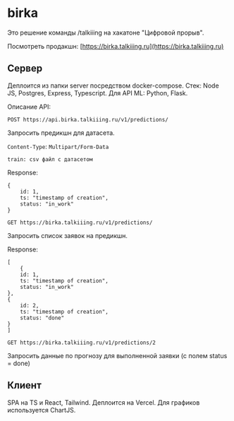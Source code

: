 # birka

Это решение команды /talkiiing на хакатоне "Цифровой прорыв".

Посмотреть продакшн:
[https://birka.talkiiing.ru](https://birka.talkiiing.ru)

## Сервер

Деплоится из папки server посредством docker-compose. Стек: Node JS, Postgres, Express, Typescript. Для API ML: Python, Flask.

Описание API:

`POST https://api.birka.talkiiing.ru/v1/predictions/`

Запросить предикшн для датасета.

`Content-Type`: `Multipart/Form-Data`

```
train: csv файл с датасетом
```

Response:

```
{
    id: 1,
    ts: "timestamp of creation",
    status: "in_work"
}
```

`GET https://birka.talkiiing.ru/v1/predictions/`

Запросить список заявок на предикшн.

Response:

```
[
    {
    id: 1,
    ts: "timestamp of creation",
    status: "in_work"
},
{
    id: 2,
    ts: "timestamp of creation",
    status: "done"
}
]
```

`GET https://birka.talkiiing.ru/v1/predictions/2`

Запросить данные по прогнозу для выполненной заявки (с полем status = done)

## Клиент

SPA на TS и React, Tailwind. Деплоится на Vercel. Для графиков используется ChartJS.
